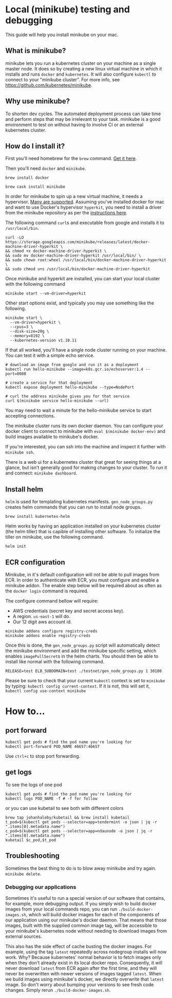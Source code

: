 # Local (minikube) testing and debugging

This guide will help you install minikube on your mac.

## What is minikube?

minikube lets you run a kubernetes cluster on your machine as a single master node. It does so by creating a new linux virtual machine in which it installs and runs `docker` and `kubernetes`. It will also configure `kubectl` to connect to your "minikube cluster". For more info, see https://github.com/kubernetes/minikube.

## Why use minikube?

To shorten dev cycles. The automated deployment process can take time and perform steps that may be irrelevant to your task. minikube is a good environment to test on without having to involve CI or an external kubernetes cluster.

## How do I install it?

First you'll need homebrew for the `brew` command. [Get it here](https://brew.sh/).

Then you'll need `docker` and `minikube`.

```
brew install docker
```

```
brew cask install minikube
```

In order for minikube to spin up a new virtual machine, it needs a hypervisor. [Many are supported](https://github.com/kubernetes/minikube). Assuming you've installed docker for mac and want to use Docker's hypervisor `hyperkit`, you need to install a driver from the minikube repository as per the [instructions here](https://github.com/kubernetes/minikube/blob/master/docs/drivers.md#hyperkit-driver).

The following command `curl`s and executable from google and installs it to `/usr/local/bin`.

```
curl -LO https://storage.googleapis.com/minikube/releases/latest/docker-machine-driver-hyperkit \
&& chmod +x docker-machine-driver-hyperkit \
&& sudo mv docker-machine-driver-hyperkit /usr/local/bin/ \
&& sudo chown root:wheel /usr/local/bin/docker-machine-driver-hyperkit \
&& sudo chmod u+s /usr/local/bin/docker-machine-driver-hyperkit
```

Once minikube and hyperkit are installed, you can start your local cluster with the following command

```
minikube start --vm-driver=hyperkit
```

Other start options exist, and typically you may use something like the following.

```
minikube start \
  --vm-driver=hyperkit \
  --cpus=3 \
  --disk-size=20g \
  --memory=8192 \
  --kubernetes-version v1.10.11
```

If that all worked, you'll have a single node cluster running on your machine. You can test it with a simple echo service.

```
# download an image from google and run it as a deployment
kubectl run hello-minikube --image=k8s.gcr.io/echoserver:1.4 --port=8080

# create a service for that deployment
kubectl expose deployment hello-minikube --type=NodePort

# curl the address minikube gives you for that service
curl $(minikube service hello-minikube --url)
```

You may need to wait a minute for the hello-minikube service to start accepting connections.

The minikube cluster runs its own docker daemon. You can configure your docker client to connect to minikube with `eval $(minikube docker-env)` and build images available to minikube's docker.

If you're interested, you can ssh into the machine and inspect it further with `minikube ssh`.

There is a web ui for a kubernetes cluster that great for seeing things at a glance, but isn't generally good for making changes to your cluster. To run it and connect: `minikube dashboard`.

## Install helm

`helm` is used for templating kubernetes manifests. `gen_node_groups.py` creates helm commands that you can run to install node groups.

`brew install kubernetes-helm`

Helm works by having an application installed on your kubernetes cluster (the helm tiller) that is capible of installing other software. To initialize the tiller on minikube, use the following command.

```
helm init
```

## ECR configuration

Minikube, in it's default configuration will not be able to pull images from ECR. In order to authenticate with ECR, you must configure and enable a minikube addon. The enable step below will be required about as often as the `docker login` command is required.

The configure command bellow will require:

  * AWS credentials (secret key and secret access key).
  * A region. `us-east-1` will do.
  * Our 12 digit aws account id.

```
minikube addons configure registry-creds
minikube addons enable registry-creds
```

Once this is done, the `gen_node_groups.py` script will automatically detect the minikube environment and add the minikube specific setting, which enables `imagePullSecret`s in the helm charts. You should then be able to install like normal with the following command.

```
RELEASE=test ELB_SUBDOMAIN=test ./testnet/gen_node_groups.py 1 30100
```

Please be sure to check that your current `kubectl` context is set to `minikube` by typing: `kubectl config current-context`. If it is not, this will set it, `kubectl config use-context minikube`


# How to...

## port forward

```shell
kubectl get pods # find the pod name you're looking for
kubectl port-forward POD_NAME 46657:46657
```

Use `ctrl+c` to stop port forwarding.

## get logs

To see the logs of one pod

```shell
kubectl get pods # find the pod name you're looking for
kubectl logs POD_NAME -f # -f for follow
```

or you can use kubetail to see both with different colors

```shell
brew tap johanhaleby/kubetail && brew install kubetail
t_pod=$(kubectl get pods --selector=app=tendermint -o json | jq -r ".items[0].metadata.name")
c_pod=$(kubectl get pods --selector=app=ndaunode -o json | jq -r ".items[0].metadata.name")
kubetail $c_pod,$t_pod
```

## Troubleshooting

Sometimes the best thing to do is to blow away minikube and try again. `minikube delete`.

### Debugging our applications

Sometimes it's useful to run a special version of our software that contains, for example, more debugging output. If you simply wish to build docker images from your local commands repo, you can run `./build-docker-images.sh`, which will build docker images for each of the components of our application using our minikube's docker daemon. That means that those images, built with the supplied common image tag, will be accessible to your minikube's kubernetes node without needing to download images from external sources.

This also has the side effect of cache busting the docker images. For example, using the tag `latest` repeatedly across nodegroup installs will now work. Why? Because kubernetes' normal behavior is to fetch images only when they don't already exist in its local docker repo. Consequently, it will never download `latest` from ECR again after the first time, and they will never be overwritten with newer versions of images tagged `latest`. When we build images using minikube's docker, we directly overwrite that `latest` image. So don't worry about bumping your versions to see fresh code changes. Simply rerun `./build-docker-images.sh`.

